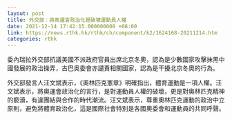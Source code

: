 ```yaml
---
layout: post
title: 外交部：將奧運會政治化是破壞運動員人權
date: 2021-12-14 17:42:15.000000000 +08:00
link: https://news.rthk.hk/rthk/ch/component/k2/1624168-20211214.htm
categories: rthk
---
```


委內瑞拉外交部抗議美國不派政府官員出席北京冬奧，認為是少數國家攻擊抹黑中國發展的政治操弄，古巴奥委會亦譴責相關國家，認為是干擾北京冬奧的行為。

外交部發言人汪文斌表示，《奧林匹克憲章》明確指出，體育運動是一項人權。汪文斌表示，將奧運會政治化的言行，是對運動員人權的破壞，更是對奧林匹克精神的褻瀆，有違團結與合作的時代潮流。汪文斌表示，尊重奧林匹克運動的政治中立原則，避免將體育政治化，這是國際社會特別是各國奧委會和運動員的共同呼聲。
